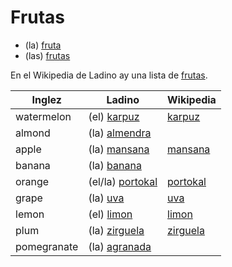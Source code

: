 # Frutas


* (la) [fruta](/words/ladino/fruta)
* (las) [frutas](/words/ladino/frutas)

En el Wikipedia de Ladino ay una lista de [frutas](https://lad.wikipedia.org/wiki/Kateggor%C3%ADa:Frutas).

Inglez      | Ladino                                     |  Wikipedia
------      | ---------------------------------------    | ----------
watermelon  | (el) [karpuz](/words/ladino/karpuz)        | [karpuz](https://lad.wikipedia.org/wiki/Karpuz)
almond      | (la) [almendra](/words/ladino/almendra)    |
apple       | (la) [mansana](/words/ladino/mansana)      | [mansana](https://lad.wikipedia.org/wiki/Mansana)
banana      | (la) [banana](/words/ladino/banana)        |
orange      | (el/la) [portokal](/words/ladino/portokal) | [portokal](https://lad.wikipedia.org/wiki/Portokal)
grape       | (la) [uva](/words/ladino/uva)              | [uva](https://lad.wikipedia.org/wiki/Uva)
lemon       | (el) [limon](/words/ladino/limon)          | [limon](https://lad.wikipedia.org/wiki/Limon)
plum        | (la) [zirguela](/words/ladino/zirguela)    | [zirguela](https://lad.wikipedia.org/wiki/Zirguela)
pomegranate | (la) [agranada](/words/ladino/agranada)    |


